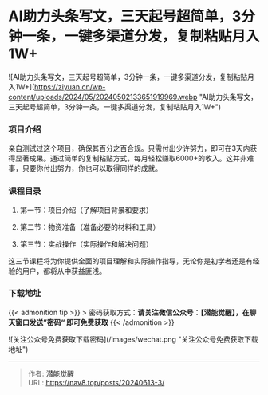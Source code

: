 # AI助力头条写文，三天起号超简单，3分钟一条，一键多渠道分发，复制粘贴月入1W&#43;




![AI助力头条写文，三天起号超简单，3分钟一条，一键多渠道分发，复制粘贴月入1W&#43;](https://ziyuan.cn/wp-content/uploads/2024/05/20240502133651919969.webp &#34;AI助力头条写文，三天起号超简单，3分钟一条，一键多渠道分发，复制粘贴月入1W&#43;&#34;)

###  项目介绍

亲自测试过这个项目，确保其百分之百合规。只需付出少许努力，即可在3天内获得显著成果。通过简单的复制粘贴方式，每月轻松赚取6000&#43;的收入。这并非难事，只要你付出努力，你也可以取得同样的成就。

###  课程目录

 1. 第一节：项目介绍（了解项目背景和要求）

 1. 第二节：物资准备（准备必要的材料和工具）

 1. 第三节：实战操作（实际操作和解决问题）

这三节课程将为你提供全面的项目理解和实际操作指导，无论你是初学者还是有经验的用户，都将从中获益匪浅。

### 下载地址




{{&lt; admonition tip &gt;}}
&gt; 密码获取方式：**请关注微信公众号：【潜能觉醒】，在聊天窗口发送”密码“ 即可免费获取**
{{&lt; /admonition &gt;}}


![关注公众号免费获取下载密码](/images/wechat.png &#34;关注公众号免费获取下载地址&#34;)



---

> 作者: [潜能觉醒](https://nav8.top)  
> URL: https://nav8.top/posts/20240613-3/  

